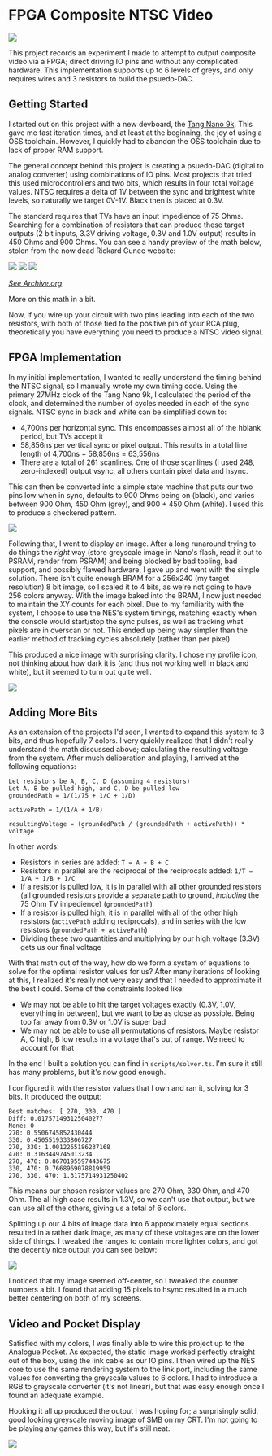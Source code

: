 # FPGA Composite NTSC Video

![](../assets/nesdisplay.png)

This project records an experiment I made to attempt to output composite video via a FPGA; direct driving IO pins and without any complicated hardware. This implementation supports up to 6 levels of greys, and only requires wires and 3 resistors to build the psuedo-DAC.

## Getting Started

I started out on this project with a new devboard, the [Tang Nano 9k](https://wiki.sipeed.com/hardware/en/tang/Tang-Nano-9K/Nano-9K.html). This gave me fast iteration times, and at least at the beginning, the joy of using a OSS toolchain. However, I quickly had to abandon the OSS toolchain due to lack of proper RAM support.

The general concept behind this project is creating a psuedo-DAC (digital to analog converter) using combinations of IO pins. Most projects that tried this used microcontrollers and two bits, which results in four total voltage values. NTSC requires a delta of 1V between the sync and brightest white levels, so naturally we target 0V-1V. Black then is placed at 0.3V.

The standard requires that TVs have an input impedience of 75 Ohms. Searching for a combination of resistors that can produce these target outputs (2 bit inputs, 3.3V driving voltage, 0.3V and 1.0V output) results in 450 Ohms and 900 Ohms. You can see a handy preview of the math below, stolen from the now dead Rickard Gunee website:

![](../assets/black2bit.png)
![](../assets/grey2bit.png)
![](../assets/white2bit.png)

_[See Archive.org](https://web.archive.org/web/20181001053135/http://www.rickard.gunee.com/projects/video/pic/howto.php)_

More on this math in a bit.

Now, if you wire up your circuit with two pins leading into each of the two resistors, with both of those tied to the positive pin of your RCA plug, theoretically you have everything you need to produce a NTSC video signal.

## FPGA Implementation

In my initial implementation, I wanted to really understand the timing behind the NTSC signal, so I manually wrote my own timing code. Using the primary 27MHz clock of the Tang Nano 9k, I calculated the period of the clock, and determined the number of cycles needed in each of the sync signals. NTSC sync in black and white can be simplified down to:

* 4,700ns per horizontal sync. This encompasses almost all of the hblank period, but TVs accept it
* 58,856ns per vertical sync or pixel output. This results in a total line length of 4,700ns + 58,856ns = 63,556ns
* There are a total of 261 scanlines. One of those scanlines (I used 248, zero-indexed) output vsync, all others contain pixel data and hsync.

This can then be converted into a simple state machine that puts our two pins low when in sync, defaults to 900 Ohms being on (black), and varies between 900 Ohm, 450 Ohm (grey), and 900 + 450 Ohm (white). I used this to produce a checkered pattern.

![](../assets/checkereddisplay.png)

Following that, I went to display an image. After a long runaround trying to do things the _right_ way (store greyscale image in Nano's flash, read it out to PSRAM, render from PSRAM) and being blocked by bad tooling, bad support, and possibly flawed hardware, I gave up and went with the simple solution. There isn't quite enough BRAM for a 256x240 (my target resolution) 8 bit image, so I scaled it to 4 bits, as we're not going to have 256 colors anyway. With the image baked into the BRAM, I now just needed to maintain the XY counts for each pixel. Due to my familiarity with the system, I choose to use the NES's system timings, matching exactly when the console would start/stop the sync pulses, as well as tracking what pixels are in overscan or not. This ended up being way simpler than the earlier method of tracking cycles absolutely (rather than per pixel).

This produced a nice image with surprising clarity. I chose my profile icon, not thinking about how dark it is (and thus not working well in black and white), but it seemed to turn out quite well.

![](../assets/nabla2bit.png)

## Adding More Bits

As an extension of the projects I'd seen, I wanted to expand this system to 3 bits, and thus hopefully 7 colors. I very quickly realized that I didn't really understand the math discussed above; calculating the resulting voltage from the system. After much deliberation and playing, I arrived at the following equations:

```
Let resistors be A, B, C, D (assuming 4 resistors)
Let A, B be pulled high, and C, D be pulled low
groundedPath = 1/(1/75 + 1/C + 1/D)

activePath = 1/(1/A + 1/B)

resultingVoltage = (groundedPath / (groundedPath + activePath)) * voltage
```

In other words:

* Resistors in series are added: `T = A + B + C`
* Resistors in parallel are the reciprocal of the reciprocals added: `1/T = 1/A + 1/B + 1/C`
* If a resistor is pulled low, it is in parallel with all other grounded resistors (all grounded resistors provide a separate path to ground, _including_ the 75 Ohm TV impedience) (`groundedPath`)
* If a resistor is pulled high, it is in parallel with all of the other high resistors (`activePath` adding reciprocals), and in series with the low resistors (`groundedPath + activePath`)
* Dividing these two quantities and multiplying by our high voltage (3.3V) gets us our final voltage

With that math out of the way, how do we form a system of equations to solve for the optimal resistor values for us? After many iterations of looking at this, I realized it's really not very easy and that I needed to approximate it the best I could. Some of the constraints looked like:

* We may not be able to hit the target voltages exactly (0.3V, 1.0V, everything in between), but we want to be as close as possible. Being too far away from 0.3V or 1.0V is super bad
* We may not be able to use all permutations of resistors. Maybe resistor A, C high, B low results in a voltage that's out of range. We need to account for that

In the end I built a solution you can find in `scripts/solver.ts`. I'm sure it still has many problems, but it's now good enough.

I configured it with the resistor values that I own and ran it, solving for 3 bits. It produced the output:

```
Best matches: [ 270, 330, 470 ]
Diff: 0.017571493125040277
None: 0
270: 0.5506745852430444
330: 0.4505519333806727
270, 330: 1.0012265186237168
470: 0.3163449745013234
270, 470: 0.8670195597443675
330, 470: 0.7668969078819959
270, 330, 470: 1.3175714931250402
```

This means our chosen resistor values are 270 Ohm, 330 Ohm, and 470 Ohm. The all high case results in 1.3V, so we can't use that output, but we can use all of the others, giving us a total of 6 colors.

Splitting up our 4 bits of image data into 6 approximately equal sections resulted in a rather dark image, as many of these voltages are on the lower side of things. I tweaked the ranges to contain more lighter colors, and got the decently nice output you can see below:

![](../assets/nabla3bit.png)

I noticed that my image seemed off-center, so I tweaked the counter numbers a bit. I found that adding 15 pixels to hsync resulted in a much better centering on both of my screens.

## Video and Pocket Display

Satisfied with my colors, I was finally able to wire this project up to the Analogue Pocket. As expected, the static image worked perfectly straight out of the box, using the link cable as our IO pins. I then wired up the NES core to use the same rendering system to the link port, including the same values for converting the greyscale values to 6 colors. I had to introduce a RGB to greyscale converter (it's not linear), but that was easy enough once I found an adequate example.

Hooking it all up produced the output I was hoping for; a surprisingly solid, good looking greyscale moving image of SMB on my CRT. I'm not going to be playing any games this way, but it's still neat.

![](../assets/nesdisplay.png)